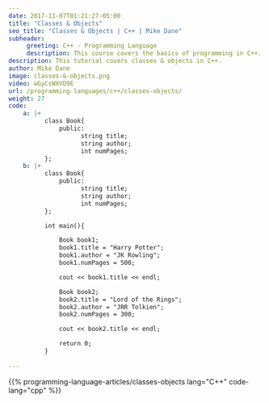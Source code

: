 ```yaml
---
date: 2017-11-07T01:21:27-05:00
title: "Classes & Objects"
seo_title: "Classes & Objects | C++ | Mike Dane"
subheader:
     greeting: C++ - Programming Language
     description: This course covers the basics of programming in C++. Work your way through the videos/articles and I'll teach you everything you need to know to start your programming journey!
description: This tutorial covers classes & objects in C++.
author: Mike Dane
image: classes-&-objects.png
video: wGyCsWXVD9E
url: /programming-languages/c++/classes-objects/
weight: 27
code:
    a: |+
          class Book{
              public:
                    string title;
                    string author;
                    int numPages;
          };
    b: |+
          class Book{
              public:
                    string title;
                    string author;
                    int numPages;
          };

          int main(){

              Book book1;
              book1.title = "Harry Potter";
              book1.author = "JK Rowling";
              book1.numPages = 500;

              cout << book1.title << endl;

              Book book2;
              book2.title = "Lord of the Rings";
              book2.author = "JRR Tolkien";
              book2.numPages = 300;

              cout << book2.title << endl;

              return 0;
          }
    
---
```


{{% programming-language-articles/classes-objects lang="C++" code-lang="cpp" %}}

